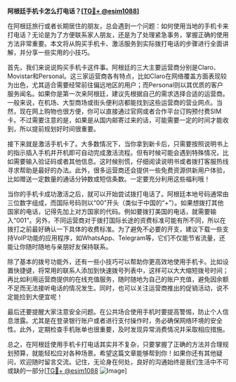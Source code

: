 **阿根廷手机卡怎么打电话？[[TG💪+ @esim1088](https://t.me/s/esim1088)]**

在阿根廷旅行或者长期居住的朋友，总会遇到一个问题：如何使用当地的手机卡来打电话？无论是为了方便联系家人朋友，还是为了处理紧急事务，掌握正确的使用方法非常重要。本文将从购买手机卡、激活服务到实际拨打电话的步骤进行全面讲解，并分享一些实用的小技巧。

首先，我们来说说购买手机卡这件事。阿根廷的三大主要运营商分别是Claro、Movistar和Personal。这三家运营商各有特点，比如Claro在网络覆盖方面表现较为出色，尤其适合需要经常前往偏远地区的用户；而Personal则以其优质的客户服务闻名。如果你是第一次来阿根廷，建议先根据自己的需求选择合适的运营商。一般来说，在机场、大型商场或街头便利店都能找到这些运营商的营业网点。当然，现在网上购物也很方便，你可以直接通过官网或者合作平台订购预付费SIM卡。不过需要注意的是，如果是从国内邮寄过来的话，可能需要一定的时间才能收到，所以提前规划好时间很重要。

接下来就是激活手机卡了。大多数情况下，当你拿到新卡后，只需要按照说明书上的指示插入手机并开机即可自动完成激活流程。但有时候可能会遇到特殊情况，比如需要输入验证码或者其他信息。这时候别慌，仔细阅读说明书或者拨打客服热线寻求帮助是最好的办法。此外，很多运营商还会提供一些免费资源供新用户体验，比如赠送一定数量的通话分钟数或短信条数。一定要充分利用这些福利哦！

当你的手机卡成功激活之后，就可以开始尝试拨打电话了。阿根廷本地号码通常由三位数字组成，而国际号码则以“00”开头（类似于中国的“+”）。如果想拨打其他国家的电话，记得先加上对方国家的代码。例如要拨打美国的电话，就需要输入“001”。另外，不同运营商对于拨打国际长途的资费标准可能有所不同，所以在拨打之前最好确认一下具体的收费标准。为了避免不必要的开支，建议下载一些支持VoIP功能的应用程序，如WhatsApp、Telegram等，它们不仅能节省流量，还能让你随时随地与亲朋好友保持联系。

除了基本的拨号功能外，还有一些小技巧可以帮助你更高效地使用手机卡。比如设置快捷键，将常用的联系人添加到快速拨号列表中，这样可以大大缩短拨号时间；再比如利用运营商提供的在线充值服务，随时随地为自己的账户充值，避免因余额不足而无法接听电话的情况发生。同时，也可以关注运营商推出的促销活动，说不定能捡到大便宜呢！

最后还要提醒大家注意安全问题。在公共场合使用手机时要提高警惕，防止个人信息泄露。尤其是在登录银行账户或者进行支付操作时，务必确保网络环境的安全性。此外，定期检查手机账单也很重要，及时发现异常消费情况并采取相应措施。

总之，在阿根廷使用手机卡打电话其实并不复杂，只要掌握了正确的方法并合理规划预算，就能轻松应对各种场景。希望这篇文章能够帮到你！如果你还有其他疑问，欢迎随时留言交流。记住，无论身在何处，良好的沟通始终是我们生活中不可或缺的一部分[[TG💪+ @esim1088](https://t.me/s/esim1088) ![Image](https://i.postimg.cc/4NQfJmqS/Snipaste-2025-05-13-00-14-12.png)]